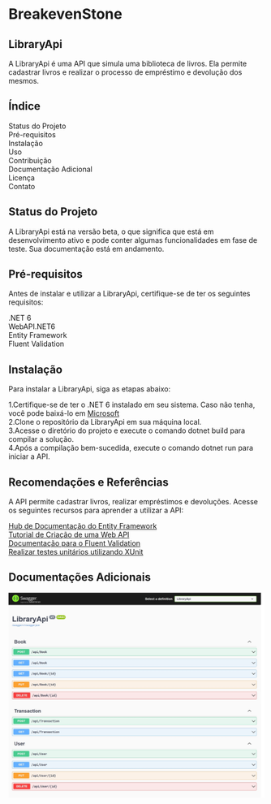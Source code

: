 # BreakevenStone

## LibraryApi
A LibraryApi é uma API que simula uma biblioteca de livros. Ela permite cadastrar livros e realizar o processo de empréstimo e devolução dos mesmos.

## Índice

Status do Projeto\
Pré-requisitos\
Instalação\
Uso\
Contribuição\
Documentação Adicional\
Licença\
Contato

## Status do Projeto
A LibraryApi está na versão beta, o que significa que está em desenvolvimento ativo e pode conter algumas funcionalidades em fase de teste. Sua documentação está em andamento.

## Pré-requisitos

Antes de instalar e utilizar a LibraryApi, certifique-se de ter os seguintes requisitos:

.NET 6\
WebAPI.NET6\
Entity Framework\
Fluent Validation

## Instalação
Para instalar a LibraryApi, siga as etapas abaixo:

1.Certifique-se de ter o .NET 6 instalado em seu sistema. Caso não tenha, você pode baixá-lo em [Microsoft](https://dotnet.microsoft.com/en-us/download)\
2.Clone o repositório da LibraryApi em sua máquina local.\
3.Acesse o diretório do projeto e execute o comando dotnet build para compilar a solução.\
4.Após a compilação bem-sucedida, execute o comando dotnet run para iniciar a API.

## Recomendações e Referências 
A API permite cadastrar livros, realizar empréstimos e devoluções. Acesse os seguintes recursos para aprender a utilizar a API:

[Hub de Documentação do Entity Framework](https://learn.microsoft.com/pt-br/ef/)\
[Tutorial de Criação de uma Web API](https://learn.microsoft.com/pt-br/aspnet/core/tutorials/first-web-api?view=aspnetcore-6.0&tabs=visual-studio)\
[Documentação para o Fluent Validation](https://docs.fluentvalidation.net/en/latest/including-rules.html)\
[Realizar testes unitários utilizando XUnit](https://learn.microsoft.com/pt-br/dotnet/core/testing/unit-testing-with-dotnet-test)

## Documentações Adicionais 
![swagger](https://github.com/iytzpronet/BreakevenStone/blob/main/swagger%20libraryapi.jpg?raw=tru)
